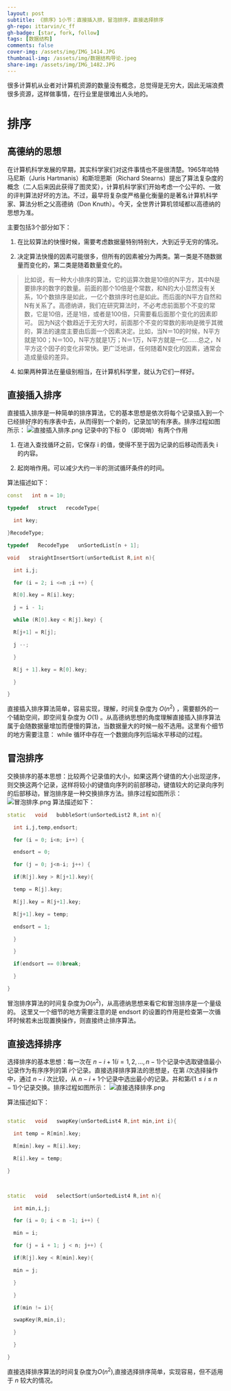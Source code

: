 ```yaml
---
layout: post
subtitle: 《排序》1小节：直接插入排，冒泡排序，直接选择排序
gh-repo: ittarvin/c_ff
gh-badge: [star, fork, follow]
tags: [数据结构]
comments: false
cover-img: /assets/img/IMG_1414.JPG
thumbnail-img: /assets/img/数据结构导论.jpeg
share-img: /assets/img/IMG_1482.JPG
---
```

很多计算机从业者对计算机资源的数量没有概念，总觉得是无穷大，因此无端浪费很多资源，这样做事情，在行业里是很难出人头地的。

# 排序
## 高德纳的思想
在计算机科学发展的早期，其实科学家们对这件事情也不是很清楚。1965年哈特马尼斯（Juris Hartmanis）和斯坦恩斯（Richard Stearns）提出了算法复杂度的概念（二人后来因此获得了图灵奖），计算机科学家们开始考虑一个公平的、一致的评判算法好坏的方法。不过，最早将复杂度严格量化衡量的是著名计算机科学家、算法分析之父高德纳（Don Knuth）。今天，全世界计算机领域都以高德纳的思想为准。

主要包括3个部分如下：

1. 在比较算法的快慢时候，需要考虑数据量特别特别大，大到近乎无穷的情况。

2. 决定算法快慢的因素可能很多，但所有的因素被分为两类。第一类是不随数据量而变化的，第二类是随着数量变化的。 
> 比如说，有一种大小排序的算法，它的运算次数是10倍的N平方，其中N是要排序的数字的数量。前面的那个10倍是个常数，和N的大小显然没有关系，10个数排序是如此，一亿个数排序时也是如此。而后面的N平方自然和N有关系了。高德纳讲，我们在研究算法时，不必考虑前面那个不变的常数，它是10倍，还是1倍，或者是100倍，只需要看后面那个变化的因素即可。
因为N这个数趋近于无穷大时，前面那个不变的常数的影响是微乎其微的，算法的速度主要由后面一个因素决定。比如，当N＝10的时候，N平方就是100；N＝100，N平方就是1万；N＝1万，N平方就是一亿……总之，N平方这个因子的变化非常快。更广泛地讲，任何随着N变化的因素，通常会造成量级的差异。

4. 如果两种算法在量级别相当，在计算机科学里，就认为它们一样好。


## 直接插入排序
直接插入排序是一种简单的排序算法，它的基本思想是依次将每个记录插入到一个已经排好序的有序表中去，从而得到一个新的，记录加1的有序表。排序过程如图所示：
![直接插入排序.png](/assets/img/直接插入排序.png)
记录中的下标 0 （即岗哨）有两个作用

1. 在进入查找循环之前，它保存 i 的值，使得不至于因为记录的后移动而丢失 i 的内容。

2. 起岗哨作用。可以减少大约一半的测试循环条件的时间。

算法描述如下：

```cpp
const   int n = 10;

typedef   struct   recodeType{

  int key;

}RecodeType;

typedef   RecodeType   unSortedList[n + 1];

void   straightInsertSort(unSortedList R,int n){

  int i,j;

  for (i = 2; i <=n ;i ++) {

  R[0].key = R[i].key;

  j = i - 1;

  while (R[0].key < R[j].key) {

  R[j+1] = R[j];

  j --;

  }

  R[j + 1].key = R[0].key;

  }

}
```
直接插入排序算法简单，容易实现，理解，时间复杂度为 $O(n^2)$ ，需要额外的一个辅助空间，即空间复杂度为 $O(1)$ 。从高德纳思想的角度理解直接插入排序算法属于会随数据量增加而便慢的算法，当数据量大的时候一般不选用。这里有个细节的地方需要注意： while 循环中存在一个数据向序列后端水平移动的过程。

## 冒泡排序
交换排序的基本思想：比较两个记录值的大小，如果这两个键值的大小出现逆序，则交换这两个记录，这样将较小的键值向序列的前部移动，键值较大的记录向序列的后部移动，冒泡排序是一种交换排序方法。排序过程如图所示：
![冒泡排序.png](/assets/img/冒泡排序.png)
算法描述如下：

```cpp
static   void   bubbleSort(unSortedList2 R,int n){

  int i,j,temp,endsort;

  for (i = 0; i<n; i++) {

  endsort = 0;

  for (j = 0; j<n-i; j++) {

  if(R[j].key > R[j+1].key){

  temp = R[j].key;

  R[j].key = R[j+1].key;

  R[j+1].key = temp;

  endsort = 1;

  }

  }

  if(endsort == 0)break;

  }

}
```
冒泡排序算法的时间复杂度为$O(n^2)$，从高德纳思想来看它和冒泡排序是一个量级的。 这里又一个细节的地方需要注意的是 endsort 的设置的作用是检查第一次循环时候若未出现置换操作，则直接终止排序算法。

## 直接选择排序
选择排序的基本思想：每一次在 $n-i+1(i=1,2,...,n-1)$个记录中选取键值最小记录作为有序序列的第 $i$个记录。直接选择排序算法的思想是，在第 $i$次选择操作中，通过 $n - i$ 次比较，从 $n -i +1$个记录中选出最小的记录。并和第$i(1\leq i \leq n-1)$个记录交换。排序过程如图所示：
![直接选择排序.png](/assets/img/直接选择排序.png)

算法描述如下：

```cpp

static   void   swapKey(unSortedList4 R,int min,int i){

  int temp = R[min].key;

  R[min].key = R[i].key;

  R[i].key = temp;

}

  

static   void   selectSort(unSortedList4 R,int n){

  int min,i,j;

  for (i = 0; i < n -1; i++) {

  min = i;

  for (j = i + 1; j < n; j++) {

  if(R[j].key < R[min].key){

  min = j;

  }

  }

  if(min != i){

  swapKey(R,min,i);

  }

  }

}
```
直接选择排序算法的时间复杂度为$O(n^2)$,直接选择排序简单，实现容易，但不适用于 $n$ 较大的情况。